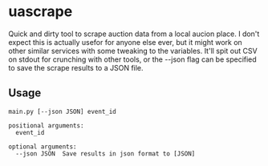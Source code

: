 # uascrape

Quick and dirty tool to scrape auction data from a local aucion place. I don't expect this is actually usefor for anyone else ever, but it might work on other similar services with some tweaking to the variables. It'll spit out CSV on stdout for crunching with other tools, or the --json flag can be specified to save the scrape results to a JSON file.

## Usage

```
main.py [--json JSON] event_id

positional arguments:
  event_id

optional arguments:
  --json JSON  Save results in json format to [JSON]
```
